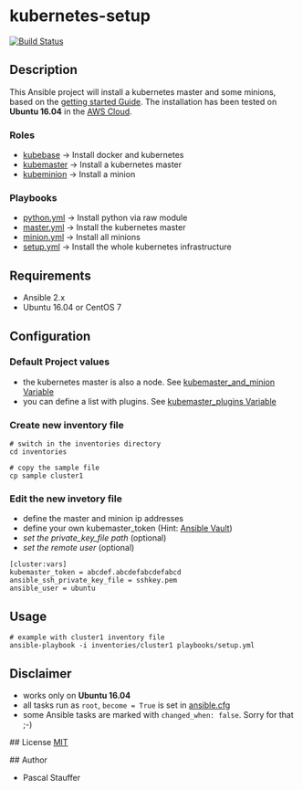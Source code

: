 # kubernetes-setup

[![Build Status](https://travis-ci.org/pstauffer/kubernetes-setup.png?branch=master)](https://travis-ci.org/pstauffer/kubernetes-setup)


## Description
This Ansible project will install a kubernetes master and some minions, based on the [getting started Guide](http://kubernetes.io/docs/getting-started-guides/kubeadm/).
The installation has been tested on **Ubuntu 16.04** in the [AWS Cloud](https://aws.amazon.com).

### Roles
* [kubebase](roles/kubebase) -> Install docker and kubernetes
* [kubemaster](roles/kubemaster) -> Install a kubernetes master
* [kubeminion](roles/kubeminion) -> Install a minion

### Playbooks
* [python.yml](playbooks/python.yml) -> Install python via raw module
* [master.yml](playbooks/master.yml) -> Install the kubernetes master
* [minion.yml](playbooks/minion.yml) -> Install all minions
* [setup.yml](playbooks/setup.yml) -> Install the whole kubernetes infrastructure


## Requirements
* Ansible 2.x
* Ubuntu 16.04 or CentOS 7

## Configuration

### Default Project values
* the kubernetes master is also a node. See [kubemaster_and_minion Variable](roles/kubemaster/defaults/main.yml)
* you can define a list with plugins. See [kubemaster_plugins Variable](roles/kubemaster/defaults/main.yml)


### Create new inventory file
```
# switch in the inventories directory
cd inventories

# copy the sample file
cp sample cluster1
```

### Edit the new invetory file
* define the master and minion ip addresses 
* define your own kubemaster_token (Hint: [Ansible Vault](http://docs.ansible.com/ansible/playbooks_vault.html))
* *set the private_key_file path* (optional)
* *set the remote user* (optional)

```
[cluster:vars]
kubemaster_token = abcdef.abcdefabcdefabcd
ansible_ssh_private_key_file = sshkey.pem
ansible_user = ubuntu
```

## Usage
```
# example with cluster1 inventory file
ansible-playbook -i inventories/cluster1 playbooks/setup.yml
```

## Disclaimer
* works only on **Ubuntu 16.04**
* all tasks run as `root`, `become = True` is set in [ansible.cfg](ansible.cfg)
* some Ansible tasks are marked with `changed_when: false`. Sorry for that ;-)

## License
[MIT](LICENSE)

## Author
* Pascal Stauffer
